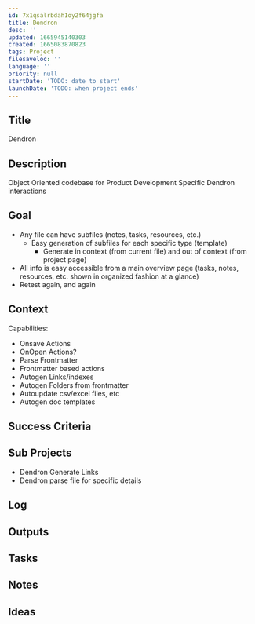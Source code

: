 ```yaml
---
id: 7x1qsalrbdah1oy2f64jgfa
title: Dendron
desc: ''
updated: 1665945140303
created: 1665083870823
tags: Project
filesaveloc: ''
language: ''
priority: null
startDate: 'TODO: date to start'
launchDate: 'TODO: when project ends'
---
```


## Title
Dendron

## Description
Object Oriented codebase for Product Development Specific Dendron interactions


## Goal
<!-- What are you trying to accomplish -->
- Any file can have subfiles (notes, tasks, resources, etc.)
    - Easy generation of subfiles for each specific type (template) 
        - Generate in context (from current file) and out of context (from project page)
- All info is easy accessible from a main overview page (tasks, notes, resources, etc. shown in organized fashion at a glance)
- Retest again, and again


## Context
<!-- Related Projects - Ideally build this into an automated "what's this building on/leading to" filler spot -->
Capabilities:
- Onsave Actions
- OnOpen Actions?
- Parse Frontmatter
- Frontmatter based actions
- Autogen Links/indexes
- Autogen Folders from frontmatter
- Autoupdate csv/excel files, etc
- Autogen doc templates


## Success Criteria
<!-- milestones for this project -->

## Sub Projects
<!-- For larger projects, list out sub projects related-->
- Dendron Generate Links
- Dendron parse file for specific details


## Log
<!-- For longer projects, keep a rough log of major events-->

## Outputs
<!-- any outputs that were generated from this project. eg. slides, videos, etc-->

<!-- Everything below this line is work needed to achieve the stated goal-->

## Tasks
<!-- use this space to track current tasks. alternatively, you can also link to your daily journal note -->

## Notes
<!-- use this space for arbitrary notes -->

## Ideas
<!-- relevant thoughts, ideas, or resources -->

